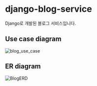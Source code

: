 # django-blog-service
Django로 개발된 블로그 서비스입니다.

## Use case diagram
![blog_use_case](https://github.com/sungbinlee/django-blog-service/assets/52542229/d2b3ac11-4a17-47f3-a252-cc6189ed0476)

## ER diagram
![BlogERD](https://github.com/sungbinlee/django-blog-service/assets/52542229/7d4f3c3b-4736-40cc-97f9-9308142b3700)
